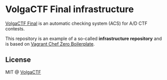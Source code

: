 # VolgaCTF Final infrastructure

[VolgaCTF Final](https://github.com/VolgaCTF/volgactf-final) is an automatic checking system (ACS) for A/D CTF contests.

This repository is an example of a so-called **infrastructure repository** and is based on [Vagrant Chef Zero Boilerplate](https://github.com/aspyatkin/vagrant-chef-zero-boilerplate).

## License
MIT @ [VolgaCTF](https://github.com/VolgaCTF)
